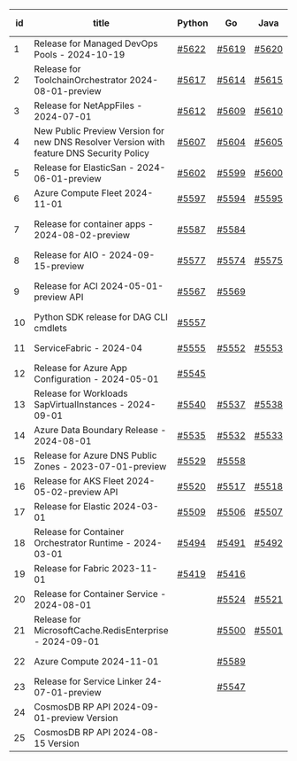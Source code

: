 | id | title | Python | Go | Java | Js | created date | target date | status |
| ------ | ------ | ------ | ------ | ------ | ------ | ------ | ------ | :-----: |
| 1 | Release for Managed DevOps Pools - 2024-10-19  | [#5622](https://github.com/Azure/sdk-release-request/issues/5622)  | [#5619](https://github.com/Azure/sdk-release-request/issues/5619)  | [#5620](https://github.com/Azure/sdk-release-request/issues/5620)  | [#5621](https://github.com/Azure/sdk-release-request/issues/5621)  | 10-16 | 11-22 |  |
| 2 | Release for ToolchainOrchestrator  2024-08-01-preview  | [#5617](https://github.com/Azure/sdk-release-request/issues/5617)  | [#5614](https://github.com/Azure/sdk-release-request/issues/5614)  | [#5615](https://github.com/Azure/sdk-release-request/issues/5615)  | [#5616](https://github.com/Azure/sdk-release-request/issues/5616)  | 10-15 | 10-25 | Hold on by JS/Java/ |
| 3 | Release for NetAppFiles - 2024-07-01  | [#5612](https://github.com/Azure/sdk-release-request/issues/5612)  | [#5609](https://github.com/Azure/sdk-release-request/issues/5609)  | [#5610](https://github.com/Azure/sdk-release-request/issues/5610)  | [#5611](https://github.com/Azure/sdk-release-request/issues/5611)  | 10-14 | 10-25 |  |
| 4 | New Public Preview Version for new DNS Resolver Version with feature DNS Security Policy  | [#5607](https://github.com/Azure/sdk-release-request/issues/5607)  | [#5604](https://github.com/Azure/sdk-release-request/issues/5604)  | [#5605](https://github.com/Azure/sdk-release-request/issues/5605)  | [#5606](https://github.com/Azure/sdk-release-request/issues/5606)  | 10-11 | 10-25 | Hold on by Python/ |
| 5 | Release for ElasticSan - 2024-06-01-preview  | [#5602](https://github.com/Azure/sdk-release-request/issues/5602)  | [#5599](https://github.com/Azure/sdk-release-request/issues/5599)  | [#5600](https://github.com/Azure/sdk-release-request/issues/5600)  | [#5601](https://github.com/Azure/sdk-release-request/issues/5601)  | 10-11 | 10-24 |  |
| 6 | Azure Compute Fleet 2024-11-01  | [#5597](https://github.com/Azure/sdk-release-request/issues/5597)  | [#5594](https://github.com/Azure/sdk-release-request/issues/5594)  | [#5595](https://github.com/Azure/sdk-release-request/issues/5595)  | [#5596](https://github.com/Azure/sdk-release-request/issues/5596)  | 10-10 | 10-25 |  |
| 7 | Release for container apps - 2024-08-02-preview  | [#5587](https://github.com/Azure/sdk-release-request/issues/5587)  | [#5584](https://github.com/Azure/sdk-release-request/issues/5584)  |  | [#5586](https://github.com/Azure/sdk-release-request/issues/5586)  | 10-10 | 10-25 | Hold on by Python/ |
| 8 | Release for AIO - 2024-09-15-preview  | [#5577](https://github.com/Azure/sdk-release-request/issues/5577)  | [#5574](https://github.com/Azure/sdk-release-request/issues/5574)  | [#5575](https://github.com/Azure/sdk-release-request/issues/5575)  | [#5576](https://github.com/Azure/sdk-release-request/issues/5576)  | 10-07 | 10-25 |  |
| 9 | Release for ACI 2024-05-01-preview API  | [#5567](https://github.com/Azure/sdk-release-request/issues/5567)  | [#5569](https://github.com/Azure/sdk-release-request/issues/5569)  |  | [#5571](https://github.com/Azure/sdk-release-request/issues/5571)  | 10-04 | 10-25 | Hold on by Python/ |
| 10 | Python SDK release for DAG CLI cmdlets  | [#5557](https://github.com/Azure/sdk-release-request/issues/5557)  |  |  |  | 10-02 | 11-05 |  |
| 11 | ServiceFabric - 2024-04  | [#5555](https://github.com/Azure/sdk-release-request/issues/5555)  | [#5552](https://github.com/Azure/sdk-release-request/issues/5552)  | [#5553](https://github.com/Azure/sdk-release-request/issues/5553)  | [#5554](https://github.com/Azure/sdk-release-request/issues/5554)  | 10-01 | 10-25 |  |
| 12 | Release for Azure App Configuration - 2024-05-01  | [#5545](https://github.com/Azure/sdk-release-request/issues/5545)  |  |  |  | 09-28 | 10-25 |  |
| 13 | Release for Workloads SapVirtualInstances - 2024-09-01  | [#5540](https://github.com/Azure/sdk-release-request/issues/5540)  | [#5537](https://github.com/Azure/sdk-release-request/issues/5537)  | [#5538](https://github.com/Azure/sdk-release-request/issues/5538)  | [#5539](https://github.com/Azure/sdk-release-request/issues/5539)  | 09-27 | 10-24 | Hold on by Python/ |
| 14 | Azure Data Boundary Release - 2024-08-01  | [#5535](https://github.com/Azure/sdk-release-request/issues/5535)  | [#5532](https://github.com/Azure/sdk-release-request/issues/5532)  | [#5533](https://github.com/Azure/sdk-release-request/issues/5533)  | [#5534](https://github.com/Azure/sdk-release-request/issues/5534)  | 09-25 | 10-25 | Hold on by JS/ |
| 15 | Release for Azure DNS Public Zones - 2023-07-01-preview  | [#5529](https://github.com/Azure/sdk-release-request/issues/5529)  | [#5558](https://github.com/Azure/sdk-release-request/issues/5558)  |  | [#5528](https://github.com/Azure/sdk-release-request/issues/5528)  | 09-25 | 10-25 |  |
| 16 | Release for AKS Fleet 2024-05-02-preview API  | [#5520](https://github.com/Azure/sdk-release-request/issues/5520)  | [#5517](https://github.com/Azure/sdk-release-request/issues/5517)  | [#5518](https://github.com/Azure/sdk-release-request/issues/5518)  | [#5519](https://github.com/Azure/sdk-release-request/issues/5519)  | 09-24 | 10-25 |  |
| 17 | Release for Elastic 2024-03-01  | [#5509](https://github.com/Azure/sdk-release-request/issues/5509)  | [#5506](https://github.com/Azure/sdk-release-request/issues/5506)  | [#5507](https://github.com/Azure/sdk-release-request/issues/5507)  | [#5508](https://github.com/Azure/sdk-release-request/issues/5508)  | 09-16 | 10-24 |  |
| 18 | Release for Container Orchestrator Runtime - 2024-03-01  | [#5494](https://github.com/Azure/sdk-release-request/issues/5494)  | [#5491](https://github.com/Azure/sdk-release-request/issues/5491)  | [#5492](https://github.com/Azure/sdk-release-request/issues/5492)  | [#5493](https://github.com/Azure/sdk-release-request/issues/5493)  | 09-13 | 10-24 |  |
| 19 | Release for Fabric 2023-11-01  | [#5419](https://github.com/Azure/sdk-release-request/issues/5419)  | [#5416](https://github.com/Azure/sdk-release-request/issues/5416)  |  | [#5418](https://github.com/Azure/sdk-release-request/issues/5418)  | 08-12 | 10-25 |  |
| 20 | Release for Container Service - 2024-08-01  |  | [#5524](https://github.com/Azure/sdk-release-request/issues/5524)  | [#5521](https://github.com/Azure/sdk-release-request/issues/5521)  | [#5522](https://github.com/Azure/sdk-release-request/issues/5522)  | 09-24 | 10-24 |  |
| 21 | Release for MicrosoftCache.RedisEnterprise - 2024-09-01  |  | [#5500](https://github.com/Azure/sdk-release-request/issues/5500)  | [#5501](https://github.com/Azure/sdk-release-request/issues/5501)  |  | 09-13 | 10-25 |  |
| 22 | Azure Compute 2024-11-01  |  | [#5589](https://github.com/Azure/sdk-release-request/issues/5589)  |  |  | 10-10 | 10-25 |  |
| 23 | Release for Service Linker 24-07-01-preview  |  | [#5547](https://github.com/Azure/sdk-release-request/issues/5547)  |  | [#5549](https://github.com/Azure/sdk-release-request/issues/5549)  | 09-29 | 10-11 |  |
| 24 | CosmosDB RP API 2024-09-01-preview Version  |  |  |  | [#5475](https://github.com/Azure/sdk-release-request/issues/5475)  | 09-09 | 09-27 | Hold on by JS/ |
| 25 | CosmosDB RP API 2024-08-15 Version  |  |  |  | [#5471](https://github.com/Azure/sdk-release-request/issues/5471)  | 09-09 | 09-27 | Hold on by JS/ |
